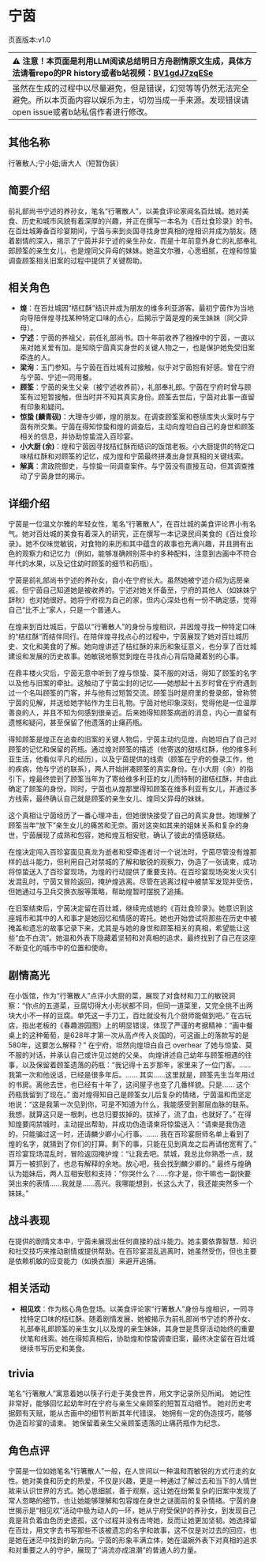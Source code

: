 # 宁茵
页面版本:v1.0
 

| :warning: 注意！本页面是利用LLM阅读总结明日方舟剧情原文生成，具体方法请看repo的PR history或者b站视频：[BV1gdJ7zqESe](https://www.bilibili.com/video/BV1gdJ7zqESe/)         |
|:----------------------------|
| 虽然在生成的过程中以尽量避免，但是错误，幻觉等等仍然无法完全避免。所以本页面内容以娱乐为主，切勿当成一手来源。发现错误请open issue或者b站私信作者进行修改。|



## 其他名称
行箸散人;宁小姐;唐大人（短暂伪装）
## 简要介绍
前礼部尚书宁述的养孙女，笔名“行箸散人”，以美食评论家闻名百灶城。她对美食、历史和城市风貌有着深厚的兴趣，并正在撰写一本名为《百灶食珍录》的书。在百灶城筹备百珍宴期间，宁茵与来到炎国寻找身世真相的煌相识并成为朋友。随着剧情的深入，揭示了宁茵并非宁述的亲生孙女，而是十年前意外身亡的礼部奉礼郎顾筌的亲生女儿，也是煌同父异母的妹妹。她温文尔雅，心思细腻，在煌和惊蛰调查顾筌相关旧案的过程中提供了关键帮助。
## 相关角色
-   **煌**：在百灶城因“桔红酥”结识并成为朋友的维多利亚游客。最初宁茵作为当地向导陪伴煌寻找某种特定口味的点心，后揭示宁茵是煌的亲生妹妹（同父异母）。
-   **宁述**：宁茵的养祖父，前任礼部尚书。四十年前收养了襁褓中的宁茵，一直以来对她关爱有加。是知晓宁茵真实身世的关键人物之一，也是保护她免受旧案牵连的人。
-   **梁洵**：玉门参知。与宁茵在百灶城有过接触，似乎对宁茵抱有好感。曾在宁府与宁茵、宁述一同用餐。
-   **顾筌**：宁茵的亲生父亲（被宁述收养前），礼部奉礼郎。宁茵在宁府时曾与顾筌有过短暂接触，但当时并不知其真实身份。顾筌去世后，宁茵对此事一直留有印象和疑问。
-   **惊蛰 (麟青砚)**：大理寺少卿，煌的朋友。在调查顾筌案和卷牍库失火案时与宁茵有所交集。宁茵在得知惊蛰和煌的调查后，主动向煌坦白自己的身世和顾筌相关的信息，并协助惊蛰混入百珍宴。
-   **小大厨 (余)**：煌和宁茵因寻找桔红酥而结识的饭馆老板。小大厨提供的特定口味桔红酥和对顾筌的记忆，成为煌和宁茵最终拼凑出身世真相的关键线索。
-   **解真**：肃政院御史，与惊蛰一同调查案件。与宁茵没有直接互动，但其调查推动了宁茵身世的揭示。
## 详细介绍
宁茵是一位温文尔雅的年轻女性，笔名“行箸散人”，在百灶城的美食评论界小有名气。她对百灶城的美食有着深入的研究，正在撰写一本记录民间美食的《百灶食珍录》。她不仅味觉敏锐，对食物的来历和其中蕴含的故事也充满兴趣，并且拥有出色的观察力和记忆力（例如，能够准确辨别茶中的多种配料，注意到古画中不符合年代的水果，以及记住幼时顾筌的细节和药瓶）。

宁茵是前礼部尚书宁述的养孙女，自小在宁府长大。虽然她被宁述介绍为远房亲戚，但宁茵自己知道她是被收养的。宁述对她关怀备至，宁府的其他人（如妹妹宁辞秋）也对她很好。她将宁府视为自己的家，但内心深处也有一份不确定感，觉得自己“比不上”家人，只是一个普通人。

在煌来到百灶城后，宁茵以“行箸散人”的身份与煌相识，并因煌寻找一种特定口味的“桔红酥”而结伴同行。在陪伴煌寻找点心的过程中，宁茵展现了她对百灶城历史、文化和美食的了解。她向煌讲述了桔红酥的来历和象征意义，也分享了百灶城建设和发展的历史故事。她敏锐地察觉到煌在寻找点心背后隐藏着别的心事。

在鼎丰楼火灾后，宁茵无意中听到了煌与惊蛰、莫不服的对话，得知了顾筌的名字以及他与旧案的牵扯。这触动了宁茵尘封的记忆——她想起十五岁时曾在宁府遇到过一个名叫顾筌的门客，并与他有过短暂交流。顾筌当时是府里的誊录郎，曾称赞宁茵的见解，并送给她字帖作为生日礼物。宁茵对他印象深刻，觉得他是一位温厚善良的人，并且不知为何感到很亲近。后来她得知顾筌病逝的消息，内心一直留有遗憾和疑问，甚至保留了他遗落的止痛药瓶。

得知顾筌是煌正在追查的旧案的关键人物后，宁茵主动约见煌，向她坦白了自己对顾筌的记忆和保留的药瓶。通过煌对顾筌的描述（他寄送的甜桔红酥，他的维多利亚生活，他看似平凡的经历），以及宁茵提供的线索（顾筌在宁府的誊录工作，他的疾病，他与宁述的联系），两人开始拼凑顾筌的真实身份。在小大厨（余）的指引下，煌最终尝到了顾筌当年为了寄给维多利亚的女儿而特制的甜桔红酥，并由此确定了顾筌的身份。同时，宁茵也从煌那里得知顾筌在维多利亚有女儿，并通过多方线索，最终确认自己就是顾筌的亲生女儿、煌同父异母的妹妹。

这个真相让宁茵经历了一番心理冲击，但她很快接受了自己的真实身世。她理解了顾筌当年“放下”亲生女儿的痛苦和无奈。面对这突如其来的姐妹关系和复杂的身世，宁茵展现了成熟和包容，她和煌互相安慰，确认了彼此的情感联结。

在煌决定闯入百珍宴面见真龙为逝者和受牵连者讨一个说法时，宁茵尽管没有煌那样的战斗能力，但利用自己对禁城的了解和敏锐的观察力，伪造了一张请柬，成功将惊蛰送入了百珍宴现场，为煌的行动提供了重要支持。在百珍宴现场突发火灾引发混乱时，宁茵又冒险返回，掩护煌逃离。尽管在逃离过程中被禁军发现并受伤，但她通过与卫兵交换衣服等策略，帮助煌暂时摆脱了追捕。

在旧案结束后，宁茵决定留在百灶城，继续完成她的《百灶食珍录》。她意识到这座城市和其中的人和事才是她回忆和情感的寄托。她也开始尝试将那些在历史中被掩盖和遗忘的故事记录下来，尤其是与她的身世和顾筌相关的真相，希望能让这些“血不白流”。她温和外表下隐藏着坚韧和对真相的追求，最终找到了自己在这座不断变化的城市中的位置和使命。
## 剧情高光
在小饭馆，作为“行箸散人”点评小大厨的菜，展现了对食材和刀工的敏锐洞察：“你点的五道菜，豆腐切得大小形状都不同，但同一道菜里，又完全挑不出两块大小不一样的豆腐。单凭这一手刀工，百灶就没有几个厨师能做到吧。”
在古玩店，指出老板的《春趣游园图》上的明显错误，体现了严谨的考据精神：“画中餐桌上的这种葡萄，是628年才第一次从高卢传入炎国的，可这画上的落款写的是580年，这要怎么解释？”
在宁府，坦然向煌坦白自己 overhear 了她与惊蛰、莫不服的对话，并承认自己或许见过她的父亲。
向煌讲述自己幼年与顾筌相遇的往事，以及保留着顾筌遗落的药瓶：“我记得十五岁那年，家里来了一位门客。...... 我第一次和他说话，已经是很多年后。...... 其实......这里就是，顾筌先生当年用过的书房。离他去世，也已经有十年了，这间屋子也变了几番样貌。只是...... 这个药瓶我留到了现在。”
面对煌得知自己是顾筌女儿后复杂的情绪，宁茵温和而坚定地说：“这是我第一次见到你，可是不知道为什么，我能感受到那层血脉的联系。我想，就算这只是一根刺，也总归要拔掉的。拔掉了，流了血，也就好了。”
在得知煌要闯禁城时，主动提出帮助，并成功伪造请柬将惊蛰送入：“请柬是我伪造的，只能骗过这一时，还请麟少卿小心行事。...... 我在百珍宴厨师名单上看到了煌的名字，就猜到了你们的打算。剩下的事，只能在见到真龙之后再请他宽宥了。”
百珍宴现场混乱时，冒险返回掩护煌：“让我去吧。禁城，我总比你熟悉一点，就算万一被抓到了，也总有解释的余地。放心吧，我会找到麟少卿的。”
最终与煌确认为姐妹后，两人互相安慰和支持：“你哭什么？......你才是，你干嘛也一副快要哭出来的表情......我就是......高兴。我哪能想到，长这么大了，我还能突然多一个妹妹。”
## 战斗表现
在提供的剧情文本中，宁茵未展现出任何直接的战斗能力。她主要依靠智慧、知识和社交技巧来推动剧情或提供帮助。在百珍宴混乱逃离时，她虽然受伤，但也主要是依赖机敏的应变能力（如换衣服）来避开追捕。
## 相关活动
-   **相见欢**：作为核心角色登场。以美食评论家“行箸散人”身份与煌相识，一同寻找特定口味的桔红酥。随着剧情发展，她被揭示为前礼部尚书宁述的养孙女、礼部奉礼郎顾筌的亲生女儿以及煌的亲生妹妹，其身世是贯穿活动始终的重要伏笔和线索。她在得知真相后，协助煌和惊蛰调查旧案，最终决定留在百灶城继续书写历史和美食。
## trivia
笔名“行箸散人”寓意着她以筷子行走于美食世界，用文字记录所见所闻。
她记性非常好，能够回忆起幼年时在宁府与亲生父亲顾筌的短暂互动细节。
她对历史考据颇有天赋，能从古画中的细节判断其年代错误。
她拥有一定的伪造技巧，能够伪造百珍宴的请柬。
她保留着亲生父亲顾筌遗落的止痛药瓶作为纪念。
## 角色点评
宁茵是一位如她笔名“行箸散人”一般，在人世间以一种温和而敏锐的方式行走的女性。她对美食和历史的热爱，不仅是兴趣，更是一种通过了解过去和当下的人情世故来认识世界的方式。她心思细腻，善于观察，这让她在纷繁复杂的旧案中发现了常人忽略的细节，也让她能够理解和包容煌在身世之谜面前的复杂情绪。宁茵的身世揭示是“相见欢”活动中极为动人的一环，她从宁府受保护的养孙女，到发现自己竟是背负着血色历史遗孤，这个过程并没有击垮她，反而让她更加坚韧。她选择留在百灶，用文字去书写那些不该被遗忘的名字和故事，这不仅是对过去的回应，也是她在迷茫中找到的新方向。宁茵的形象丰满立体，她在温婉外表下对真相的追求和对重要之人的守护，展现了“涓流亦成浪潮”的普通人的力量。